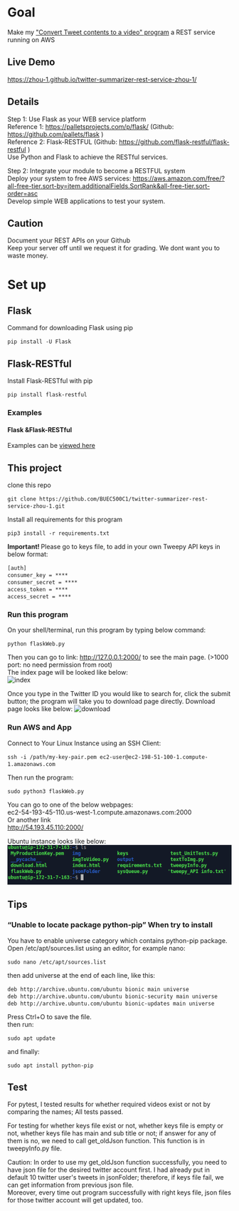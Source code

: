 # Goal    
Make my ["Convert Tweet contents to a video" program](https://github.com/zhou-1/video-zhou-1) a REST service running on AWS       

## Live Demo   
https://zhou-1.github.io/twitter-summarizer-rest-service-zhou-1/  

## Details   
Step 1: Use Flask as your WEB service platform     
Reference 1:  https://palletsprojects.com/p/flask/ (Github:  https://github.com/pallets/flask )   
Reference 2:  Flask-RESTFUL  (Github:  https://github.com/flask-restful/flask-restful )     
Use Python and Flask to achieve the RESTful services.    

Step 2:  Integrate your module to become a RESTFUL system   
Deploy your system to free AWS services:  https://aws.amazon.com/free/?all-free-tier.sort-by=item.additionalFields.SortRank&all-free-tier.sort-order=asc    
Develop simple WEB applications to test your system.      

## Caution  
Document your REST APIs on your Github    
Keep your server off until we request it for grading.  We dont want you to waste money.     

# Set up    
## Flask    
Command for downloading Flask using pip     
```
pip install -U Flask
```
## Flask-RESTful     
Install Flask-RESTful with pip    
```
pip install flask-restful
```

### Examples    
#### Flask &Flask-RESTful     
Examples can be [viewed here](https://github.com/BUEC500C1/twitter-summarizer-rest-service-zhou-1/tree/master/FlaskProj)    

## This project   
clone this repo     
```
git clone https://github.com/BUEC500C1/twitter-summarizer-rest-service-zhou-1.git
```

Install all requirements for this program   
```
pip3 install -r requirements.txt
```

<b> Important! </b> Please go to keys file, to add in your own Tweepy API keys in below format:
```
[auth]
consumer_key = ****
consumer_secret = ****
access_token = ****
access_secret = ****
```

### Run this program    
On your shell/terminal, run this program by typing below command:   
```
python flaskWeb.py
```
Then you can go to link: http://127.0.0.1:2000/ to see the main page. (>1000 port: no need permission from root)       
The index page will be looked like below:    
![index](imgs/Main.PNG)     

Once you type in the Twitter ID you would like to search for, click the submit button; the program will take you to download page directly. Download page looks like below:
![download](imgs/download.PNG)     

### Run AWS and App    
Connect to Your Linux Instance using an SSH Client:   
```
ssh -i /path/my-key-pair.pem ec2-user@ec2-198-51-100-1.compute-1.amazonaws.com   
```
Then run the program:   
```
sudo python3 flaskWeb.py
```

You can go to one of the below webpages:             
ec2-54-193-45-110.us-west-1.compute.amazonaws.com:2000   
Or another link    
http://54.193.45.110:2000/

Ubuntu instance looks like below:   
![ubuntu](imgs/ubuntu.PNG)   


## Tips   
### “Unable to locate package python-pip” When try to install     
You have to enable universe category which contains python-pip package.     
Open /etc/apt/sources.list using an editor, for example nano:     
```
sudo nano /etc/apt/sources.list
```
then add universe at the end of each line, like this:    
```
deb http://archive.ubuntu.com/ubuntu bionic main universe
deb http://archive.ubuntu.com/ubuntu bionic-security main universe 
deb http://archive.ubuntu.com/ubuntu bionic-updates main universe
```
Press Ctrl+O to save the file.    
then run:   
```
sudo apt update
```
and finally:    
```
sudo apt install python-pip
```


## Test
For pytest, I tested results for whether required videos exist or not by comparing the names; All tests passed.    

For testing for whether keys file exist or not, whether keys file is empty or not, whether keys file has main and sub title or not; if answer for any of them is no, we need to call get_oldJson function. This function is in tweepyInfo.py file.    

Caution: In order to use my get_oldJson function successfully, you need to have json file for the desired twitter account first. I had already put in default 10 twitter user's tweets in jsonFolder; therefore, if keys file fail, we can get information from previous json file.   
Moreover, every time out program successfully with right keys file, json files for those twitter account will get updated, too.   













